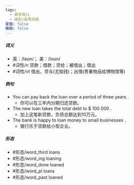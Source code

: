```yaml
---
tags:
  - 首字母/L
  - 级别/高考四级
掌握: false
模糊: false
---
```

##### 词义
- 英：/ləʊn/； 美：/loʊn/
- #词性/n  贷款；借款；贷给；被借出；借出
- #词性/vt  借出，贷与(尤指钱)；出借(贵重物品给博物馆等)
##### 例句
- You can pay back the loan over a period of three years .
	- 你可以在三年内分期归还贷款。
- The new loan takes the total debt to $ 100 000 .
	- 加上这笔新贷款，负债总额达到10万元。
- The bank is happy to loan money to small businesses .
	- 银行乐于贷款给小型企业。
##### 形态
- #形态/word_third loans
- #形态/word_ing loaning
- #形态/word_done loaned
- #形态/word_pl loans
- #形态/word_past loaned
